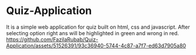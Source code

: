 # Quiz-Application
It is a simple web application for quiz built on html, css and javascript. After selecting option right ans will be highlighted in green and wrong in red. 
https://github.com/FazilaRubab/Quiz-Application/assets/51526391/93c36940-5744-4c87-a7f7-ed63d7905a80
